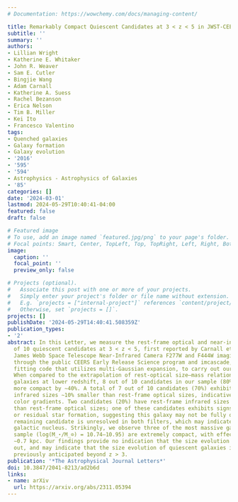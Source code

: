 ```yaml
---
# Documentation: https://wowchemy.com/docs/managing-content/

title: Remarkably Compact Quiescent Candidates at 3 < z < 5 in JWST-CEERS
subtitle: ''
summary: ''
authors:
- Lillian Wright
- Katherine E. Whitaker
- John R. Weaver
- Sam E. Cutler
- Bingjie Wang
- Adam Carnall
- Katherine A. Suess
- Rachel Bezanson
- Erica Nelson
- Tim B. Miller
- Kei Ito
- Francesco Valentino
tags:
- Quenched galaxies
- Galaxy formation
- Galaxy evolution
- '2016'
- '595'
- '594'
- Astrophysics - Astrophysics of Galaxies
- '85'
categories: []
date: '2024-03-01'
lastmod: 2024-05-29T10:40:41-04:00
featured: false
draft: false

# Featured image
# To use, add an image named `featured.jpg/png` to your page's folder.
# Focal points: Smart, Center, TopLeft, Top, TopRight, Left, Right, BottomLeft, Bottom, BottomRight.
image:
  caption: ''
  focal_point: ''
  preview_only: false

# Projects (optional).
#   Associate this post with one or more of your projects.
#   Simply enter your project's folder or file name without extension.
#   E.g. `projects = ["internal-project"]` references `content/project/deep-learning/index.md`.
#   Otherwise, set `projects = []`.
projects: []
publishDate: '2024-05-29T14:40:41.508359Z'
publication_types:
- '2'
abstract: In this Letter, we measure the rest-frame optical and near-infrared sizes
  of 10 quiescent candidates at 3 < z < 5, first reported by Carnall et al. We use
  James Webb Space Telescope Near-Infrared Camera F277W and F444W imaging obtained
  through the public CEERS Early Release Science program and imcascade, an astronomical
  fitting code that utilizes multi-Gaussian expansion, to carry out our size measurements.
  When compared to the extrapolation of rest-optical size–mass relations for quiescent
  galaxies at lower redshift, 8 out of 10 candidates in our sample (80%) are on average
  more compact by ∼40%. A total of 7 out of 10 candidates (70%) exhibit rest-frame
  infrared sizes ∼10% smaller than rest-frame optical sizes, indicative of negative
  color gradients. Two candidates (20%) have rest-frame infrared sizes ∼1.4× larger
  than rest-frame optical sizes; one of these candidates exhibits signs of ongoing
  or residual star formation, suggesting this galaxy may not be fully quenched. The
  remaining candidate is unresolved in both filters, which may indicate an active
  galactic nucleus. Strikingly, we observe three of the most massive galaxies in the
  sample (log(M_⋆/M_⊙) = 10.74–10.95) are extremely compact, with effective radii
  ∼0.7 kpc. Our findings provide no indication that the size evolution relation flattens
  out, and may indicate that the size evolution of quiescent galaxies is steeper than
  previously anticipated beyond z > 3.
publication: '*The Astrophysical Journal Letters*'
doi: 10.3847/2041-8213/ad2b6d
links:
- name: arXiv
  url: https://arxiv.org/abs/2311.05394
---
```

